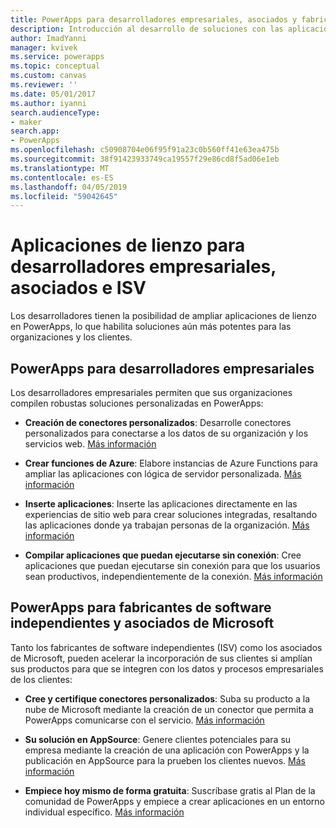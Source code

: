 ```yaml
---
title: PowerApps para desarrolladores empresariales, asociados y fabricantes de software independientes | Microsoft Docs
description: Introducción al desarrollo de soluciones con las aplicaciones de lienzo.
author: ImadYanni
manager: kvivek
ms.service: powerapps
ms.topic: conceptual
ms.custom: canvas
ms.reviewer: ''
ms.date: 05/01/2017
ms.author: iyanni
search.audienceType:
- maker
search.app:
- PowerApps
ms.openlocfilehash: c50908704e06f95f91a23c0b560ff41e63ea475b
ms.sourcegitcommit: 38f91423933749ca19557f29e86cd8f5ad06e1eb
ms.translationtype: MT
ms.contentlocale: es-ES
ms.lasthandoff: 04/05/2019
ms.locfileid: "59042645"
---
```

# <a name="canvas-apps-for-enterprise-developers-partners-and-isvs"></a>Aplicaciones de lienzo para desarrolladores empresariales, asociados e ISV

Los desarrolladores tienen la posibilidad de ampliar aplicaciones de lienzo en PowerApps, lo que habilita soluciones aún más potentes para las organizaciones y los clientes.

## <a name="powerapps-for-enterprise-developers"></a>PowerApps para desarrolladores empresariales

Los desarrolladores empresariales permiten que sus organizaciones compilen robustas soluciones personalizadas en PowerApps:

- **Creación de conectores personalizados**: Desarrolle conectores personalizados para conectarse a los datos de su organización y los servicios web. [Más información](https://docs.microsoft.com/connectors/custom-connectors/)

- **Crear funciones de Azure**: Elabore instancias de Azure Functions para ampliar las aplicaciones con lógica de servidor personalizada. [Más información](https://docs.microsoft.com/azure/azure-functions/functions-powerapps-scenario)

- **Inserte aplicaciones**: Inserte las aplicaciones directamente en las experiencias de sitio web para crear soluciones integradas, resaltando las aplicaciones donde ya trabajan personas de la organización. [Más información](embed-apps-dev.md)

- **Compilar aplicaciones que puedan ejecutarse sin conexión**: Cree aplicaciones que puedan ejecutarse sin conexión para que los usuarios sean productivos, independientemente de la conexión. [Más información](offline-apps.md)

## <a name="powerapps-for-isvs-and-microsoft-partners"></a>PowerApps para fabricantes de software independientes y asociados de Microsoft

Tanto los fabricantes de software independientes (ISV) como los asociados de Microsoft, pueden acelerar la incorporación de sus clientes si amplían sus productos para que se integren con los datos y procesos empresariales de los clientes:

- **Cree y certifique conectores personalizados**: Suba su producto a la nube de Microsoft mediante la creación de un conector que permita a PowerApps comunicarse con el servicio. [Más información](https://docs.microsoft.com/connectors/custom-connectors/submit-certification)

- **Su solución en AppSource**: Genere clientes potenciales para su empresa mediante la creación de una aplicación con PowerApps y la publicación en AppSource para la prueben los clientes nuevos. [Más información](dev-appsource-test-drive.md)

- **Empiece hoy mismo de forma gratuita**: Suscríbase gratis al Plan de la comunidad de PowerApps y empiece a crear aplicaciones en un entorno individual específico. [Más información](../dev-community-plan.md)

